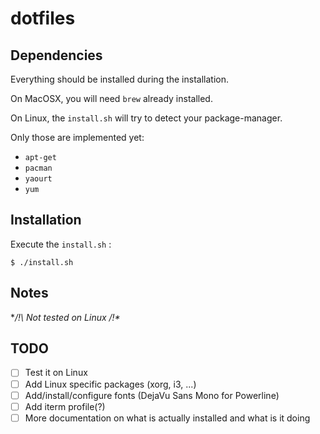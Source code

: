 # dotfiles

## Dependencies

Everything should be installed during the installation.

On MacOSX, you will need `brew` already installed.

On Linux, the `install.sh` will try to detect your package-manager.

Only those are implemented yet:
- `apt-get`
- `pacman`
- `yaourt`
- `yum`

## Installation

Execute the `install.sh` :

```
$ ./install.sh
```

## Notes

**/!\ Not tested on Linux /!\**

## TODO

- [ ] Test it on Linux
- [ ] Add Linux specific packages (xorg, i3, ...)
- [ ] Add/install/configure fonts (DejaVu Sans Mono for Powerline)
- [ ] Add iterm profile(?)
- [ ] More documentation on what is actually installed and what is it doing
